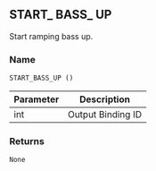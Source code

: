 ## START\_ BASS\_ UP

Start ramping bass up.


### Name

`START_BASS_UP ()`


| Parameter | Description       |
| --------- | ----------------- |
| int       | Output Binding ID |


### Returns

`None`
